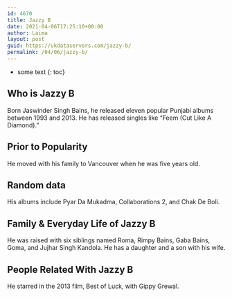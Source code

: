 ```yaml
---
id: 4670
title: Jazzy B
date: 2021-04-06T17:25:10+00:00
author: Laima
layout: post
guid: https://ukdataservers.com/jazzy-b/
permalink: /04/06/jazzy-b/
---
```


* some text
{: toc}


## Who is Jazzy B
                  
                  
                  
Born Jaswinder Singh Bains, he released eleven popular Punjabi albums between 1993 and 2013. He has released singles like &#8220;Feem (Cut Like A Diamond).&#8221;
                  
              
            
              
            
                
                
                
## Prior to Popularity
                  
                  
                  
He moved with his family to Vancouver when he was five years old.
                  
              
            
              
            
                
                
                
## Random data
                  
                  
                  
His albums include Pyar Da Mukadma, Collaborations 2, and Chak De Boli.
                  
              
            
              
            
                
                
                
## Family & Everyday Life of Jazzy B
                  
                  
                  
He was raised with six siblings named Roma, Rimpy Bains, Gaba Bains, Goma, and Jujhar Singh Kandola. He has a daughter and a son with his wife.
                  
              
            
              
            
                
                
                
## People Related With Jazzy B
                  
                  
                  
He starred in the 2013 film, Best of Luck, with Gippy Grewal.
                  
              
            
              
            
                
              
            
              
              
            
            
              
            
          
          
          